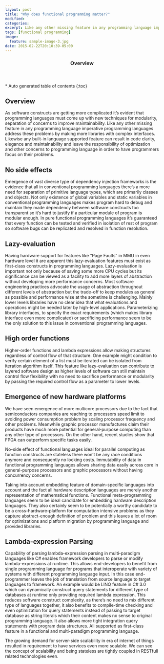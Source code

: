```yaml
---
layout: post
title: "Why does functional programming matter?"
modified:
categories: 
excerpt: Like any other missing feature in any programming language imperative programming languages address these problems by making more libraries with complex interfaces. Likewise any built-in language supported feature can result in code clarity, elegance and maintainability and leave the responsibility of optimization and other concerns to programming language in order to have programmers focus on their problems. 
tags: [functional programming]
image:
  feature: sample-image-3.jpg
date: 2015-02-22T20:10:39-05:00
---
```

<section id="table-of-contents" class="toc">
  <header>
    <h3>Overview</h3>
  </header>
<div id="drawer" markdown="1">
*  Auto generated table of contents
{:toc}
</div>
</section><!-- /#table-of-contents -->


## Overview
As software constructs are getting more complicated it’s evident that programming languages must come up with new techniques for modularity, separation of concerns to improve maintainability. Like any other missing feature in any programming language imperative programming languages address these problems by making more libraries with complex interfaces. Likewise any built-in language supported feature can result in code clarity, elegance and maintainability and leave the responsibility of optimization and other concerns to programming language in order to have programmers focus on their problems. 

## No side effects
Emergence of vast diverse type of dependency injection frameworks is the evidence that all in conventional programming languages there’s a more need for separation of primitive language types, which are primarily classes and objects. Not only existence of global variables and static variables in conventional programming languages makes program hard to debug and maintain they made dependency between software constructs too transparent so it’s hard to justify if a particular module of program is modular enough. In pure functional programming languages it’s guaranteed that every function can be tested and verified in isolation of rest of program so software bugs can be replicated and resolved in function resolution.  

## Lazy-evaluation 
Having hardware support for features like “Page Faults” in MMU in even hardware level it are apparent this lazy-evaluation features must exist as first-class constructs in programming languages. Lazy-evaluation is important not only because of saving some more CPU cycles but its significance can be viewed as a facility to add more layers of abstraction without developing more performance concerns. Most software engineering practices advocate the usage of abstraction throughout different levels of abstraction but the trade-off to keep modules as general as possible and performance wise at the sometime is challenging. Mainly lower levels libraries have no clear idea that what evaluations and operations might be needed later by high-level applications. 
Parameterizing library interfaces, to specify the exact requirements (which makes library interface even more complicated) or sacrificing performance seem to be the only solution to this issue in conventional programming languages. 

## High order functions
Higher-order functions and lambda expressions allow making structures regardless of control flow of that structure. One example might condition to verify certain element of a list must be iterated can be isolated from iteration algorithm itself. This feature like lazy-evaluation can contribute to layered software design as higher levels of software can still maintain control flow flexibility with no need to sacrifice performance or modularity by passing the required control flow as a parameter to lower levels.

## Emergence of new hardware platforms
We have seen emergence of more multicore processors due to the fact that semiconductors companies are reaching to processors speed limit to avoiding power consumption problem by scaling processor frequency and other problems. Meanwhile graphic processor manufactures claim their products have much more potential for general-purpose computing than any other type of processors.  On the other hand, recent studies show that FPGA can outperform specific tasks easily.

No-side effect of functional languages ideal for parallel computing as function constructs are stateless there won’t be any race conditions anymore and consequently no locking costs. Immutability of data in functional programming languages allows sharing data easily across core in general-purpose processors and graphic processors without having concurrency concerns.

Taking into account embedding feature of domain-specific languages into account and the fact all hardware description languages are merely another representation of mathematical functions. Functional meta-programming languages seem to be ideal candidate for embedding hardware description languages. They also certainly seem to be potentially a worthy candidate to be a cross-hardware-platform for computation intensive problems as they capture abstract-enough definition of problem and this leaves a lot of room for optimizations and platform migration by programming language and provided libraries. 

## Lambda-expression Parsing
Capability of parsing lambda-expression parsing in multi-paradigm languages like C# enables framework developers to parse or modify lambda-expressions at runtime. This allows end-developers to benefit from single programming language for programs that interoperate with variety of systems with different programming language input. In this case end-programmer leaves the job of translation from source language to target languages to framework. An example would be LINQ feature in C# 3.0 which can dynamically construct query statements for different type of databases at runtime only providing required lambda expression. This reduces software construct complexity, as there’s no need to mix different type of languages together, it also benefits to compile-time checking and even optimization for query statements instead of passing to target database as string literals which their content makes no sense to original programming language. It also allows more tight integration query statements with program data structures. All supported as first-class feature in a functional and multi-paradigm programming language.

The growing demand for server-side scalability in era of internet of things resulted in requirement to have services even more scalable. We can see the concept of scalability and being stateless are tightly coupled in RESTfull related technologies even. 
